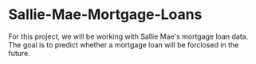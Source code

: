 # Sallie-Mae-Mortgage-Loans

For this project, we will be working with Sallie Mae's mortgage loan data. The goal is to predict whether a mortgage loan will be forclosed in the future.  

